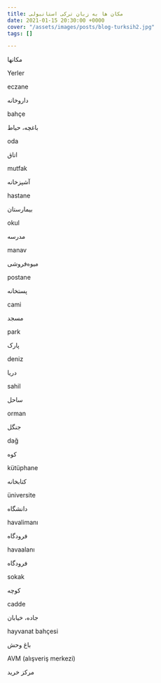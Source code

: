 ```yaml
---
title: مکان ها به زبان ترکی استانبولی
date: 2021-01-15 20:30:00 +0000
cover: "/assets/images/posts/blog-turksih2.jpg"
tags: []

---
```

مکانها

 Yerler 

eczane

داروخانه

bahçe

باغچه، حیاط

oda

اتاق

mutfak

آشپزخانه

hastane

بیمارستان

okul

مدرسه

manav

میوه‌فروشی

postane

پستخانه

cami

مسجد

park

پارک

deniz

دریا

sahil

ساحل

orman

جنگل

dağ

کوه

kütüphane

کتابخانه

üniversite

دانشگاه

havalimanı

فرودگاه

havaalanı

فرودگاه

sokak

کوچه

cadde

جاده، خیابان

hayvanat bahçesi

باغ وحش

AVM (alışveriş merkezi)

مرکز خرید